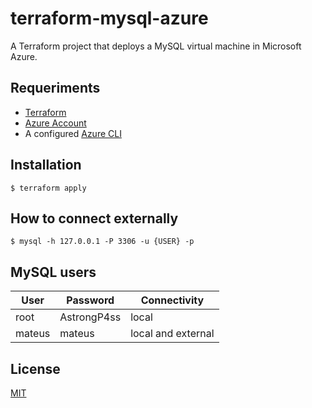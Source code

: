 # terraform-mysql-azure

A Terraform project that deploys a MySQL virtual machine in Microsoft Azure.

## Requeriments

- [Terraform](https://www.terraform.io/)
- [Azure Account](https://azure.microsoft.com/en-us/)
- A configured [Azure CLI](https://docs.microsoft.com/en-us/cli/azure/install-azure-cli)

## Installation

    $ terraform apply
    
## How to connect externally

    $ mysql -h 127.0.0.1 -P 3306 -u {USER} -p 

## MySQL users

| User | Password | Connectivity |
|--|--|--|
| root| AstrongP4ss | local |
| mateus| mateus | local and external |

## License

[MIT](https://github.com/iammateus/terraform-mysql-azure/blob/main/LICENSE)

